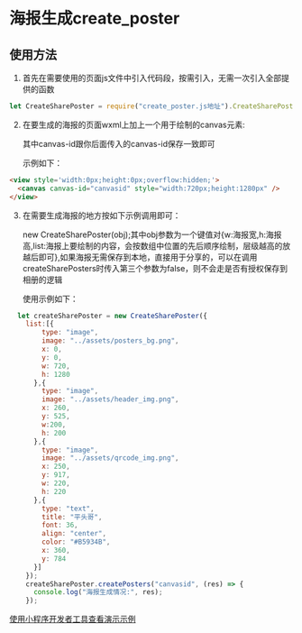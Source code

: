 # 海报生成create_poster

## 使用方法

1. 首先在需要使用的页面js文件中引入代码段，按需引入，无需一次引入全部提供的函数
```js
let CreateSharePoster = require("create_poster.js地址").CreateSharePoster;
```

2. 在要生成的海报的页面wxml上加上一个用于绘制的canvas元素:

    其中canvas-id跟你后面传入的canvas-id保存一致即可

    示例如下：
``` html
<view style='width:0px;height:0px;overflow:hidden;'>
  <canvas canvas-id="canvasid" style="width:720px;height:1280px" />
</view>
```
3. 在需要生成海报的地方按如下示例调用即可：

    new CreateSharePoster(obj);其中obj参数为一个键值对{w:海报宽,h:海报高,list:海报上要绘制的内容，会按数组中位置的先后顺序绘制，层级越高的放越后即可},如果海报无需保存到本地，直接用于分享的，可以在调用createSharePosters时传入第三个参数为false，则不会走是否有授权保存到相册的逻辑

    使用示例如下：
``` js
  let createSharePoster = new CreateSharePoster({
    list:[{
        type: "image",
        image: "../assets/posters_bg.png",
        x: 0,
        y: 0,
        w: 720,
        h: 1280
      },{
        type: "image",
        image: "../assets/header_img.png",
        x: 260,
        y: 525,
        w:200,
        h: 200
      },{
        type: "image",
        image: "../assets/qrcode_img.png",
        x: 250,
        y: 917,
        w: 220,
        h: 220
      },{
        type: "text",
        title: "平头哥",
        font: 36,
        align: "center",
        color: "#B5934B",
        x: 360,
        y: 784
      }]
    });
    createSharePoster.createPosters("canvasid", (res) => {
      console.log("海报生成情况:", res);
    });

```

[使用小程序开发者工具查看演示示例](https://developers.weixin.qq.com/s/mc1ujRmZ7Lcx)
